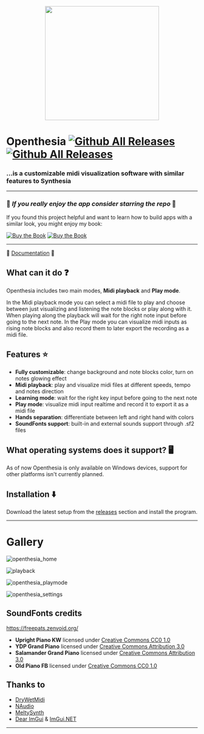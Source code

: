 <p align="center">
 <img src="https://i.imgur.com/aN1rSmB.png" width="300" height="300" />
</p>

# Openthesia [![Github All Releases](https://img.shields.io/github/v/release/ImAxel0/Openthesia?&style=for-the-badge)]() [![Github All Releases](https://img.shields.io/github/downloads/ImAxel0/Openthesia/total.svg?&color=31CB15&style=for-the-badge)]()
### ...is a customizable midi visualization software with similar features to Synthesia
  
---
### :star2: *If you really enjoy the app consider starring the repo* :star2:

If you found this project helpful and want to learn how to build apps with a similar look, you might enjoy my book: 

[![Buy the Book](https://img.shields.io/badge/Gumroad-Mastering_Dear_ImGui_in_C%23-blueviolet?style=for-the-badge)](https://imaxel.gumroad.com/l/mastering-dear-imgui-in-csharp) [![Buy the Book](https://img.shields.io/badge/Itch.io-Mastering_Dear_ImGui_in_C%23-indianred?style=for-the-badge)](https://imaxel0.itch.io/mastering-dear-imgui-in-csharp)

---

:orange_book: [Documentation](https://openthesia.pages.dev/documentation) :orange_book:

## What can it do :question:
Openthesia includes two main modes, **Midi playback** and **Play mode**.

In the Midi playback mode you can select a midi file to play and choose between just visualizing and listening the note blocks or play along with it.
When playing along the playback will wait for the right note input before going to the next note.
In the Play mode you can visualize midi inputs as rising note blocks and also record them to later export the recording as a midi file.

## Features :star:
- **Fully customizable**: change background and note blocks color, turn on notes glowing effect
- **Midi playback**: play and visualize midi files at different speeds, tempo and notes direction
- **Learning mode**: wait for the right key input before going to the next note
- **Play mode**: visualize midi input realtime and record it to export it as a midi file
- **Hands separation**: differentiate between left and right hand with colors
- **SoundFonts support**: built-in and external sounds support through .sf2 files

## What operating systems does it support? :desktop_computer:
As of now Openthesia is only available on Windows devices, support for other platforms isn't currently planned.

## Installation :arrow_down:
Download the latest setup from the [releases](https://github.com/ImAxel0/Openthesia/releases) section and install the program.

---
# Gallery
![openthesia_home](https://github.com/ImAxel0/Openthesia/assets/124681710/bf9d0fc8-55a9-4583-9514-da29bd5159dd)

![playback](https://github.com/ImAxel0/Openthesia/assets/124681710/bfccfaac-cb8f-4ffc-87ac-23c0ced6b0e8)

![openthesia_playmode](https://github.com/ImAxel0/Openthesia/assets/124681710/915717df-796a-4697-904a-8582321f3de6)

![openthesia_settings](https://github.com/ImAxel0/Openthesia/assets/124681710/7e8afe03-764c-4ff1-af9d-2337b03edd23)

## SoundFonts credits

https://freepats.zenvoid.org/
- **Upright Piano KW** licensed under [Creative Commons CC0 1.0](https://creativecommons.org/publicdomain/zero/1.0/)
- **YDP Grand Piano** licensed under [Creative Commons Attribution 3.0](https://creativecommons.org/licenses/by/3.0/)
- **Salamander Grand Piano** licensed under [Creative Commons Attribution 3.0](https://creativecommons.org/licenses/by/3.0/)
- **Old Piano FB** licensed under [Creative Commons CC0 1.0](https://creativecommons.org/publicdomain/zero/1.0/)

## Thanks to

- [DryWetMidi](https://melanchall.github.io/drywetmidi/index.html)
- [NAudio](https://github.com/naudio/NAudio)
- [MeltySynth](https://github.com/sinshu/meltysynth)
- [Dear ImGui](https://github.com/ocornut/imgui) & [ImGui.NET](https://github.com/ImGuiNET/ImGui.NET)

---
